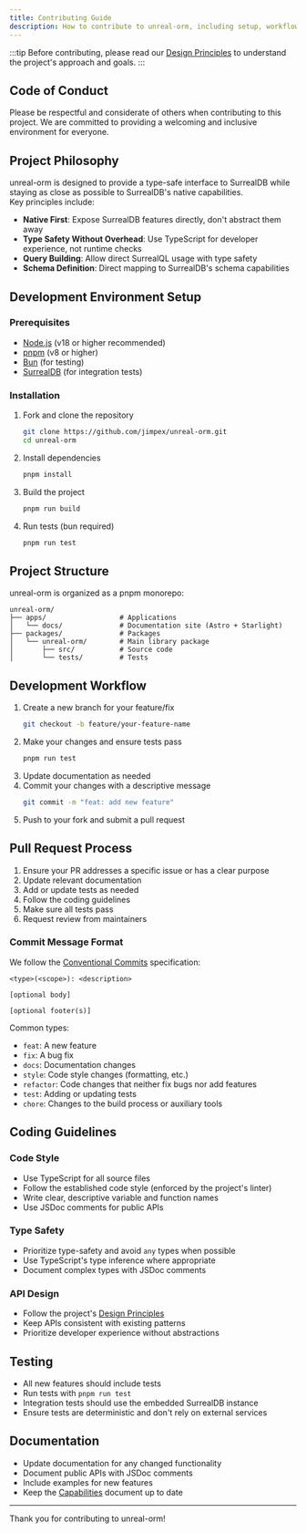 ```yaml
---
title: Contributing Guide
description: How to contribute to unreal-orm, including setup, workflow, and project philosophy.
---
```


:::tip
Before contributing, please read our [Design Principles](/contributing/design-principles) to understand the project's approach and goals.
:::

## Code of Conduct

Please be respectful and considerate of others when contributing to this project. We are committed to providing a welcoming and inclusive environment for everyone.

## Project Philosophy

unreal-orm is designed to provide a type-safe interface to SurrealDB while staying as close as possible to SurrealDB's native capabilities.  
Key principles include:
- **Native First**: Expose SurrealDB features directly, don't abstract them away
- **Type Safety Without Overhead**: Use TypeScript for developer experience, not runtime checks
- **Query Building**: Allow direct SurrealQL usage with type safety
- **Schema Definition**: Direct mapping to SurrealDB's schema capabilities

## Development Environment Setup

### Prerequisites

- [Node.js](https://nodejs.org/) (v18 or higher recommended)
- [pnpm](https://pnpm.io/) (v8 or higher)
- [Bun](https://bun.sh/) (for testing)
- [SurrealDB](https://surrealdb.com/) (for integration tests)

### Installation

1. Fork and clone the repository
   ```bash
   git clone https://github.com/jimpex/unreal-orm.git
   cd unreal-orm
   ```
2. Install dependencies
   ```bash
   pnpm install
   ```
3. Build the project
   ```bash
   pnpm run build
   ```
4. Run tests (bun required)
   ```bash
   pnpm run test
   ```

## Project Structure

unreal-orm is organized as a pnpm monorepo:
```
unreal-orm/
├── apps/                  # Applications
│   └── docs/              # Documentation site (Astro + Starlight)
├── packages/              # Packages
│   └── unreal-orm/        # Main library package
│       ├── src/           # Source code
│       └── tests/         # Tests
```

## Development Workflow

1. Create a new branch for your feature/fix
   ```bash
   git checkout -b feature/your-feature-name
   ```
2. Make your changes and ensure tests pass
   ```bash
   pnpm run test
   ```
3. Update documentation as needed
4. Commit your changes with a descriptive message
   ```bash
   git commit -m "feat: add new feature"
   ```
5. Push to your fork and submit a pull request

## Pull Request Process

1. Ensure your PR addresses a specific issue or has a clear purpose
2. Update relevant documentation
3. Add or update tests as needed
4. Follow the coding guidelines
5. Make sure all tests pass
6. Request review from maintainers

### Commit Message Format

We follow the [Conventional Commits](https://www.conventionalcommits.org/) specification:
```
<type>(<scope>): <description>

[optional body]

[optional footer(s)]
```
Common types:
- `feat`: A new feature
- `fix`: A bug fix
- `docs`: Documentation changes
- `style`: Code style changes (formatting, etc.)
- `refactor`: Code changes that neither fix bugs nor add features
- `test`: Adding or updating tests
- `chore`: Changes to the build process or auxiliary tools

## Coding Guidelines

### Code Style

- Use TypeScript for all source files
- Follow the established code style (enforced by the project's linter)
- Write clear, descriptive variable and function names
- Use JSDoc comments for public APIs

### Type Safety

- Prioritize type-safety and avoid `any` types when possible
- Use TypeScript's type inference where appropriate
- Document complex types with JSDoc comments

### API Design

- Follow the project's [Design Principles](/contributing/design-principles)
- Keep APIs consistent with existing patterns
- Prioritize developer experience without abstractions

## Testing

- All new features should include tests
- Run tests with `pnpm run test`
- Integration tests should use the embedded SurrealDB instance
- Ensure tests are deterministic and don't rely on external services

## Documentation

- Update documentation for any changed functionality
- Document public APIs with JSDoc comments
- Include examples for new features
- Keep the [Capabilities](/getting-started/capabilities) document up to date

---

Thank you for contributing to unreal-orm!
